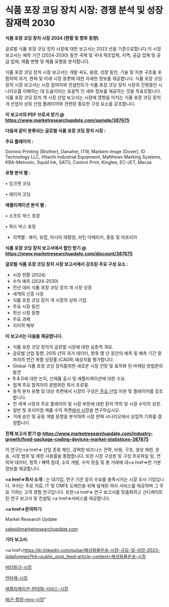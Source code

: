 # 식품 포장 코딩 장치 시장: 경쟁 분석 및 성장 잠재력 2030

<strong>식품 포장 코딩 장치 시장 2024 (현황 및 향후 동향)</strong>

글로벌 식품 포장 코딩 장치 시장에 대한 보고서는 2023 년을 기준으로합니다.이 시장 보고서는 예측 기간 (2024-2030) 동안 국제 및 국내 제조업체, 지역, 공급 업체 및 공급 업체, 제품 변형 및 제품 유형을 분석합니다.

식품 포장 코딩 장치 시장 보고서는 개발 속도, 용량, 성장 동인, 기술 및 자본 구조를 포함하여 과거, 현재 및 미래 시장 동향에 대한 자세한 정보를 제공합니다. 식품 포장 코딩 장치 시장 보고서는 시장 참여자와 컨설턴트가 식품 포장 코딩 장치 시장의 진행중인 시나리오를 이해하는 데 도움이되는 포괄적 인 세부 정보를 제공하는 것을 목표로합니다. 식품 포장 코딩 장치 개 시장 산업 보고서는 시장에 영향을 미치는 식품 포장 코딩 장치 개 산업의 상위 산업 플레이어와 관련된 중요한 구성 요소를 강조합니다.



<strong>이 보고서의 PDF 브로셔 받기 @ <a href=https://www.marketresearchupdate.com/sample/387675>https://www.marketresearchupdate.com/sample/387675</a></strong>



<strong>다음과 같이 분류되는 글로벌 식품 포장 코딩 장치 시장 :</strong>



<strong>주요 플레이어 :</strong>

Domino Printing (Brother), Danaher, ITW, Markem-Imaje (Dover), ID Technology LLC, Hitachi Industrial Equipment, Matthews Marking Systems, KBA-Metronic, Squid Ink, SATO, Control Print, Kinglee, EC-JET, Macsa



<strong>유형 분석 별 :</strong>

• 잉크젯 코딩

• 레이저 코딩



<strong>애플리케이션 분석 별 :</strong>

• 소프트 박스 포장

• 하드 박스 포장

<ul>
  <li>지역별 : 북미, 유럽, 아시아 태평양, 라틴 아메리카, 중동 및 아프리카</li>
</ul>


<strong>식품 포장 코딩 장치 보고서에서 할인 받기 @ <a href=https://www.marketresearchupdate.com/discount/387675>https://www.marketresearchupdate.com/discount/387675</a></strong>



<strong>글로벌 식품 포장 코딩 장치 시장 보고서에서 강조된 주요 구성 요소 :</strong>
<ul>
  <li>시장 현황 (2024)</li>
  <li>수익 예측 (2024-2030)</li>
  <li>전년 대비 식품 포장 코딩 장치 개 시장 성장</li>
  <li>세계의 신흥 시장</li>
  <li>식품 포장 코딩 장치 개 시장의 상위 기업</li>
  <li>주요 시장 동인</li>
  <li>최신 시장 동향</li>
  <li>주요 과제</li>
  <li>지리적 해부</li>
</ul>


<strong>이 보고서는 다음을 제공합니다.</strong>
<ul>
  <li>식품 포장 코딩 장치의 글로벌 시장에 대한 심층적 개요.</li>
  <li>글로벌 산업 동향, 2015 년의 과거 데이터, 향후 몇 년 동안의 예측 및 예측 기간 말까지의 연간 복합 성장률 (CAGR) 예상치를 평가합니다.</li>
  <li>Global 식품 포장 코딩 장치를위한 새로운 시장 전망 및 표적화 된 마케팅 방법론의 발견</li>
  <li>R &amp; D에 대한 논의, 신제품 출시 및 애플리케이션에 대한 수요.</li>
  <li>업계 주요 참여자의 광범위한 회사 프로필.</li>
  <li>동적 분자 유형 및 대상 측면에서 시장의 구성은<a href=> 주요 산</a>업 자원 및 플레이어를 강조합니다.</li>
  <li>전 세계 시장과 주요 플레이어 및 시장 부문에 대한 환자 역학 및 시장 수익의 성장.</li>
  <li>일반 및 프리미엄 제품 수익 측면<a href=>에서 시</a>장을 연구하십시오.</li>
  <li>거래 승인 및 공동 개발 동향을 분석하여 시장 판매 시나리오에서 상업적 기회를 결정합니다.</li>
</ul>



<strong>전체 보고서 받기 @ <a href=https://www.marketresearchupdate.com/industry-growth/food-package-coding-devices-market-statistices-387675>https://www.marketresearchupdate.com/industry-growth/food-package-coding-devices-market-statistices-387675</a></strong>

이 연구는<a href=> 산업 존중</a> 체인, 강력한 비즈니스 전략, 비용, 구조, 생성 제한, 운송, 시장 범위 및 제한 사용률을 통합합니다. 또한 시장 구성원 및 구성 프로파일 링, 연락처 데이터, 항목 / 혜택 침대, 소득 개발, 수익 창출 및 총 거래에 대<a href=>한 기본 </a>정보를 제공합니다.



<strong><a href=>회사 소</a>개 :</strong>
는 대기업, 연구 기관 등의 수요를 충족시키는 시장 조사 기업입니다. 우리는 주로 의료, IT 및 CMFE 도메인을 위해 설계된 여러 서비스를 제공하며 그 주요 기여는 고객 경험 연구입니다. 또한<a href=> 연구 보</a>고서를 맞춤화하고 신디케이트 된 연구 보고서 및 컨설팅 <a href=>서비스</a>를 제공합니다.



<strong><a href=>문의하기:</a></strong>

Market Research Update

sales@marketresearchupdate.com



<strong>기타 보고서:</strong>

<a href=https://kr.linkedin.com/pulse/해상화물운송-시장-규모-및-성장-2023-isdailynews?trk=public_post_feed-article-content>해상화물운송-시장</a>

<a href=https://www.linkedin.com/pulse/버터밀크-시장-경쟁-분석-및-성장-잠재력-2029-survey-savvy-insights-360-analysis/>버터밀크-시장</a>

<a href=https://www.linkedin.com/pulse/연마재-시장-규모-및-성장-2023-analytics-alchemy-360-analysis-bmsgf/>연마재-시장</a>

<a href=https://www.linkedin.com/pulse/애플리케이션-현대화-서비스-시장-동향-및-성장-전망-trend-tracking-tips-360-analysis-fnyrf/>애플리케이션-현대화-서비스-시장</a>

<a href=https://www.linkedin.com/pulse/해군-함정-mro-시장-진입-전략-및-위험-평가2030년-isdailynews-ioclc/>해군-함정-mro-시장</a>"
